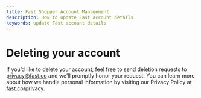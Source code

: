 ```yaml
---
title: Fast Shopper Account Management
description: How to update Fast account details
keywords: update Fast account details
---
```


# Deleting your account

If you’d like to delete your account, feel free to send deletion requests to privacy@fast.co and we'll promptly honor your request. You can learn more about how we handle personal information by visiting our Privacy Policy at fast.co/privacy.
